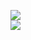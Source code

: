 [![](https://img.shields.io/badge/Made%20With-Github%20Spray-lightgrey.svg?style=for-the-badge&logo=github)](https://github.com/Annihil/github-spray#29288)  
[![](https://i.imgur.com/2DrTn0Z.gif)](https://github.com/Annihil/github-spray)